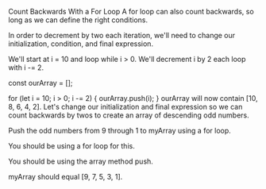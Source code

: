 Count Backwards With a For Loop
A for loop can also count backwards, so long as we can define the right conditions.

In order to decrement by two each iteration, we'll need to change our initialization, condition, and final expression.

We'll start at i = 10 and loop while i > 0. We'll decrement i by 2 each loop with i -= 2.

const ourArray = [];

for (let i = 10; i > 0; i -= 2) {
  ourArray.push(i);
}
ourArray will now contain [10, 8, 6, 4, 2]. Let's change our initialization and final expression so we can count backwards by twos to create an array of descending odd numbers.

Push the odd numbers from 9 through 1 to myArray using a for loop.

You should be using a for loop for this.

You should be using the array method push.

myArray should equal [9, 7, 5, 3, 1].